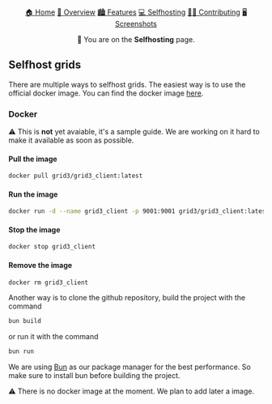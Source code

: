 <p align="center">
    <a href="../README.md">🏠 Home</a>
    <a href="./overview.md">🔦 Overview</a>
    <a href="./features.md">🏙️ Features</a>
    <a href="./selfhosting.md">💻 Selfhosting</a>
    <a href="./contributing.md">🧑‍💻 Contributing</a>
    <a href="./screenshots.md">🖥️ Screenshots</a>
</p>
<p align="center">
🔦 You are on the <b>Selfhosting</b> page.
</p>

## Selfhost grids

There are multiple ways to selfhost grids. The easiest way is to use the official docker image. You can find the docker image [here]().

### Docker

⚠️ This is **not** yet avaiable, it's a sample guide. We are working on it hard to make it available as soon as possible.

#### Pull the image

```bash
docker pull grid3/grid3_client:latest
```

#### Run the image

```bash
docker run -d --name grid3_client -p 9001:9001 grid3/grid3_client:latest
```

#### Stop the image

```bash
docker stop grid3_client
```

#### Remove the image

```bash
docker rm grid3_client
```

Another way is to clone the github repository, build the project with the command

```bash
bun build
```

or run it with the command

```bash
bun run
```

We are using [Bun](https://bun.sh/) as our package manager for the best performance. So make sure to install bun before building the project.

⚠️ There is no docker image at the moment. We plan to add later a image.
